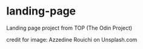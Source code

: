# landing-page

Landing page project from TOP (The Odin Project)

credit for image:
Azzedine Rouichi on Unsplash.com